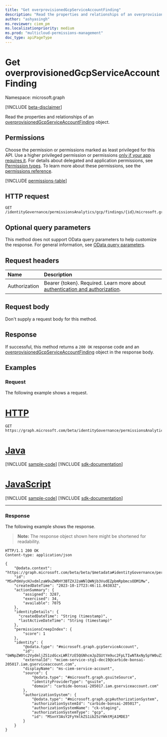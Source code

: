 ```yaml
---
title: "Get overprovisionedGcpServiceAccountFinding"
description: "Read the properties and relationships of an overprovisionedGcpServiceAccountFinding object."
author: "ashyasingh"
ms.reviewer: ciem_pm
ms.localizationpriority: medium
ms.prod: "multicloud-permissions-management"
doc_type: apiPageType
---
```


# Get overprovisionedGcpServiceAccountFinding
Namespace: microsoft.graph

[!INCLUDE [beta-disclaimer](../../includes/beta-disclaimer.md)]

Read the properties and relationships of an [overprovisionedGcpServiceAccountFinding](../resources/overprovisionedgcpserviceaccountfinding.md) object.

## Permissions

Choose the permission or permissions marked as least privileged for this API. Use a higher privileged permission or permissions [only if your app requires it](/graph/permissions-overview#best-practices-for-using-microsoft-graph-permissions). For details about delegated and application permissions, see [Permission types](/graph/permissions-overview#permission-types). To learn more about these permissions, see the [permissions reference](/graph/permissions-reference).

<!-- { "blockType": "permissions", "name": "overprovisionedgcpserviceaccountfinding_get" } -->
[!INCLUDE [permissions-table](../includes/permissions/overprovisionedgcpserviceaccountfinding-get-permissions.md)]

## HTTP request

<!-- {
  "blockType": "ignored"
}
-->
``` http
GET /identityGovernance/permissionsAnalytics/gcp/findings/{id}/microsoft.graph.overprovisionedGcpServiceAccountFinding
```

## Optional query parameters

This method does not support OData query parameters to help customize the response. For general information, see [OData query parameters](/graph/query-parameters).

## Request headers

|Name|Description|
|:---|:---|
|Authorization|Bearer {token}. Required. Learn more about [authentication and authorization](/graph/auth/auth-concepts).|

## Request body
Don't supply a request body for this method.

## Response

If successful, this method returns a `200 OK` response code and an [overprovisionedGcpServiceAccountFinding](../resources/overprovisionedgcpserviceaccountfinding.md) object in the response body.

## Examples

### Request

The following example shows a request.
# [HTTP](#tab/http)
<!-- {
  "blockType": "request",
  "name": "get_overprovisionedgcpserviceaccountfinding"
}
-->
``` http
GET https://graph.microsoft.com/beta/identityGovernance/permissionsAnalytics/gcp/findings/MSxPdmVycHJvdmlzaW9uZWRHY3BTZXJ2aWNlQWNjb3VudEZpbmRpbmcsODM1Mw/microsoft.graph.overprovisionedGcpServiceAccountFinding
```

# [Java](#tab/java)
[!INCLUDE [sample-code](../includes/snippets/java/get-overprovisionedgcpserviceaccountfinding-java-snippets.md)]
[!INCLUDE [sdk-documentation](../includes/snippets/snippets-sdk-documentation-link.md)]

# [JavaScript](#tab/javascript)
[!INCLUDE [sample-code](../includes/snippets/javascript/get-overprovisionedgcpserviceaccountfinding-javascript-snippets.md)]
[!INCLUDE [sdk-documentation](../includes/snippets/snippets-sdk-documentation-link.md)]

---

### Response

The following example shows the response.
>**Note:** The response object shown here might be shortened for readability.
<!-- {
  "blockType": "response",
  "truncated": true,
  "@odata.type": "microsoft.graph.overprovisionedGcpServiceAccountFinding"
}
-->
``` http
HTTP/1.1 200 OK
Content-type: application/json

{
    "@odata.context": "https://graph.microsoft.com/beta/beta/$metadata#identityGovernance/permissionsAnalytics/gcp/findings/microsoft.graph.overprovisionedGcpServiceAccountFinding/$entity",
    "id": "MSxPdmVycHJvdmlzaW9uZWRHY3BTZXJ2aWNlQWNjb3VudEZpbmRpbmcsODM1Mw",
    "createdDateTime": "2023-10-17T23:46:11.04383Z",
    "actionSummary": {
        "assigned": 3287,
        "exercised": 34,
        "available": 7075
    },
    "identityDetails": {
      "createdDateTime": "String (timestamp)",
      "lastActiveDateTime": "String (timestamp)"
    },
    "permissionsCreepIndex": {
        "score": 1
    },
    "identity": {
        "@odata.type": "#microsoft.graph.gcpServiceAccount",
        "id": "bWNpZW0tc2VydmljZS1zdGcxLWRlYzE5QGNhcmJpZGUtYm9uc2FpLTIwNTAxNy5pYW0uZ3NlcnZpY2VhY2NvdW50LmNvbQ",
        "externalId": "mciem-service-stg1-dec19@carbide-bonsai-205017.iam.gserviceaccount.com",
        "displayName": "ms-ciem-service-account",
        "source": {
            "@odata.type": "#microsoft.graph.gsuiteSource",
            "identityProviderType": "gsuite",
            "domain": "carbide-bonsai-205017.iam.gserviceaccount.com"
        },
        "authorizationSystem": {
            "@odata.type": "#microsoft.graph.gcpAuthorizationSystem",
            "authorizationSystemId": "carbide-bonsai-205017",
            "authorizationSystemName": "ck-staging",
            "authorizationSystemType": "gcp",
            "id": "MSxnY3AsY2FyYmlkZS1ib25zYWktMjA1MDE3"
        }
    }
}
```
